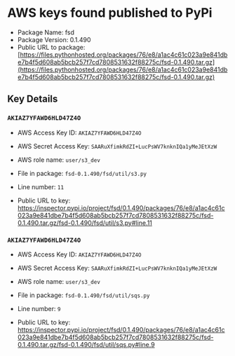 # AWS keys found published to PyPi

* Package Name: fsd
* Package Version: 0.1.490
* Public URL to package: [https://files.pythonhosted.org/packages/76/e8/a1ac4c61c023a9e841dbe7b4f5d608ab5bcb257f7cd7808531632f88275c/fsd-0.1.490.tar.gz](https://files.pythonhosted.org/packages/76/e8/a1ac4c61c023a9e841dbe7b4f5d608ab5bcb257f7cd7808531632f88275c/fsd-0.1.490.tar.gz)

## Key Details

### `AKIAZ7YFAWD6HLD47Z4O`

* AWS Access Key ID: `AKIAZ7YFAWD6HLD47Z4O`
* AWS Secret Access Key: `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` 
* AWS role name: `user/s3_dev`
* File in package: `fsd-0.1.490/fsd/util/s3.py`
* Line number: `11`

* Public URL to key: https://inspector.pypi.io/project/fsd/0.1.490/packages/76/e8/a1ac4c61c023a9e841dbe7b4f5d608ab5bcb257f7cd7808531632f88275c/fsd-0.1.490.tar.gz/fsd-0.1.490/fsd/util/s3.py#line.11



### `AKIAZ7YFAWD6HLD47Z4O`

* AWS Access Key ID: `AKIAZ7YFAWD6HLD47Z4O`
* AWS Secret Access Key: `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` 
* AWS role name: `user/s3_dev`
* File in package: `fsd-0.1.490/fsd/util/sqs.py`
* Line number: `9`

* Public URL to key: https://inspector.pypi.io/project/fsd/0.1.490/packages/76/e8/a1ac4c61c023a9e841dbe7b4f5d608ab5bcb257f7cd7808531632f88275c/fsd-0.1.490.tar.gz/fsd-0.1.490/fsd/util/sqs.py#line.9


